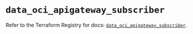 # `data_oci_apigateway_subscriber`

Refer to the Terraform Registry for docs: [`data_oci_apigateway_subscriber`](https://registry.terraform.io/providers/hashicorp/oci/7.19.0/docs/data-sources/apigateway_subscriber).
